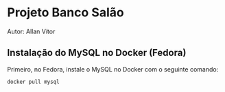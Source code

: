 # Projeto Banco Salão
Autor: Allan Vítor

## Instalação do MySQL no Docker (Fedora)

Primeiro, no Fedora, instale o MySQL no Docker com o seguinte comando:

```bash
docker pull mysql



